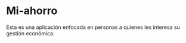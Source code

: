 # Mi-ahorro
Esta es una aplicación enfocada en personas a quienes les interesa su gestión económica.
